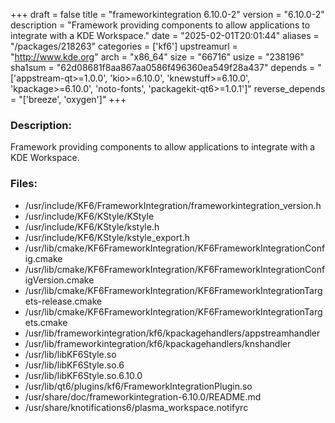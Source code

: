 +++
draft = false
title = "frameworkintegration 6.10.0-2"
version = "6.10.0-2"
description = "Framework providing components to allow applications to integrate with a KDE Workspace."
date = "2025-02-01T20:01:44"
aliases = "/packages/218263"
categories = ['kf6']
upstreamurl = "http://www.kde.org"
arch = "x86_64"
size = "66716"
usize = "238196"
sha1sum = "62d08681f8aa867aa0586f496360ea549f28a437"
depends = "['appstream-qt>=1.0.0', 'kio>=6.10.0', 'knewstuff>=6.10.0', 'kpackage>=6.10.0', 'noto-fonts', 'packagekit-qt6>=1.0.1']"
reverse_depends = "['breeze', 'oxygen']"
+++
### Description: 
Framework providing components to allow applications to integrate with a KDE Workspace.

### Files: 
* /usr/include/KF6/FrameworkIntegration/frameworkintegration_version.h
* /usr/include/KF6/KStyle/KStyle
* /usr/include/KF6/KStyle/kstyle.h
* /usr/include/KF6/KStyle/kstyle_export.h
* /usr/lib/cmake/KF6FrameworkIntegration/KF6FrameworkIntegrationConfig.cmake
* /usr/lib/cmake/KF6FrameworkIntegration/KF6FrameworkIntegrationConfigVersion.cmake
* /usr/lib/cmake/KF6FrameworkIntegration/KF6FrameworkIntegrationTargets-release.cmake
* /usr/lib/cmake/KF6FrameworkIntegration/KF6FrameworkIntegrationTargets.cmake
* /usr/lib/frameworkintegration/kf6/kpackagehandlers/appstreamhandler
* /usr/lib/frameworkintegration/kf6/kpackagehandlers/knshandler
* /usr/lib/libKF6Style.so
* /usr/lib/libKF6Style.so.6
* /usr/lib/libKF6Style.so.6.10.0
* /usr/lib/qt6/plugins/kf6/FrameworkIntegrationPlugin.so
* /usr/share/doc/frameworkintegration-6.10.0/README.md
* /usr/share/knotifications6/plasma_workspace.notifyrc
